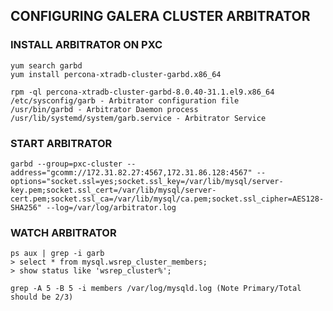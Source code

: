 ## CONFIGURING GALERA CLUSTER ARBITRATOR


### INSTALL ARBITRATOR ON PXC
```
yum search garbd
yum install percona-xtradb-cluster-garbd.x86_64

rpm -ql percona-xtradb-cluster-garbd-8.0.40-31.1.el9.x86_64
/etc/sysconfig/garb - Arbitrator configuration file
/usr/bin/garbd - Arbitrator Daemon process
/usr/lib/systemd/system/garb.service - Arbitrator Service
```


### START ARBITRATOR
```
garbd --group=pxc-cluster --address="gcomm://172.31.82.27:4567,172.31.86.128:4567" --options="socket.ssl=yes;socket.ssl_key=/var/lib/mysql/server-key.pem;socket.ssl_cert=/var/lib/mysql/server-cert.pem;socket.ssl_ca=/var/lib/mysql/ca.pem;socket.ssl_cipher=AES128-SHA256" --log=/var/log/arbitrator.log
```


### WATCH ARBITRATOR
```
ps aux | grep -i garb
> select * from mysql.wsrep_cluster_members;
> show status like 'wsrep_cluster%';

grep -A 5 -B 5 -i members /var/log/mysqld.log (Note Primary/Total should be 2/3)
```

